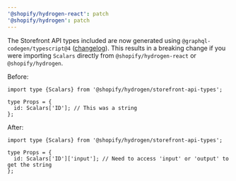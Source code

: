 ```yaml
---
'@shopify/hydrogen-react': patch
'@shopify/hydrogen': patch
---
```


The Storefront API types included are now generated using `@graphql-codegen/typescript@4` ([changelog](https://github.com/dotansimha/graphql-code-generator/blob/master/packages/plugins/typescript/typescript/CHANGELOG.md#400)). This results in a breaking change if you were importing `Scalars` directly from `@shopify/hydrogen-react` or `@shopify/hydrogen`.

Before:

```tsx
import type {Scalars} from '@shopify/hydrogen/storefront-api-types';

type Props = {
  id: Scalars['ID']; // This was a string
};
```

After:

```tsx
import type {Scalars} from '@shopify/hydrogen/storefront-api-types';

type Props = {
  id: Scalars['ID']['input']; // Need to access 'input' or 'output' to get the string
};
```
